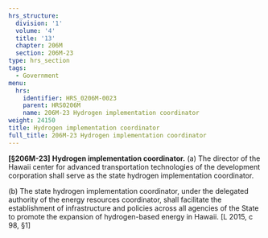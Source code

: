 ```yaml
---
hrs_structure:
  division: '1'
  volume: '4'
  title: '13'
  chapter: 206M
  section: 206M-23
type: hrs_section
tags:
  - Government
menu:
  hrs:
    identifier: HRS_0206M-0023
    parent: HRS0206M
    name: 206M-23 Hydrogen implementation coordinator
weight: 24150
title: Hydrogen implementation coordinator
full_title: 206M-23 Hydrogen implementation coordinator
---
```

**[§206M-23]** **Hydrogen implementation coordinator.** (a) The director of the Hawaii center for advanced transportation technologies of the development corporation shall serve as the state hydrogen implementation coordinator.

(b) The state hydrogen implementation coordinator, under the delegated authority of the energy resources coordinator, shall facilitate the establishment of infrastructure and policies across all agencies of the State to promote the expansion of hydrogen-based energy in Hawaii. [L 2015, c 98, §1]